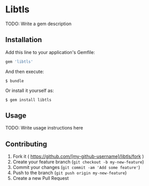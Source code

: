 # Libtls

TODO: Write a gem description

## Installation

Add this line to your application's Gemfile:

```ruby
gem 'libtls'
```

And then execute:

    $ bundle

Or install it yourself as:

    $ gem install libtls

## Usage

TODO: Write usage instructions here

## Contributing

1. Fork it ( https://github.com/[my-github-username]/libtls/fork )
2. Create your feature branch (`git checkout -b my-new-feature`)
3. Commit your changes (`git commit -am 'Add some feature'`)
4. Push to the branch (`git push origin my-new-feature`)
5. Create a new Pull Request
